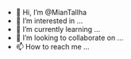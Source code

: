 - 👋 Hi, I’m @MianTallha
- 👀 I’m interested in ...
- 🌱 I’m currently learning ...
- 💞️ I’m looking to collaborate on ...
- 📫 How to reach me ...

<!---
MianTallha/MianTallha is a ✨ special ✨ repository because its `README.md` (this file) appears on your GitHub profile.
You can click the Preview link to take a look at your changes.
--->
